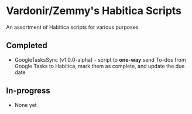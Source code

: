 # Vardonir/Zemmy's Habitica Scripts
An assortment of Habitica scripts for various purposes

## Completed

* GoogleTasksSync (v1.0.0-alpha) - script to **one-way** send To-dos from Google Tasks to Habitica, mark them as complete, and update the due date

## In-progress

* None yet
